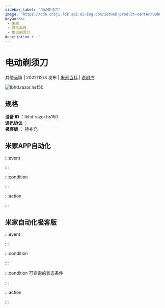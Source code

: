```yaml
---
sidebar_label: '电动剃须刀'
image: 'https://cdn.cnbj1.fds.api.mi-img.com/iotweb-product-center/08b08ab2844f8617bbf98c1b59e269cd_1667286026070.png?GalaxyAccessKeyId=AKVGLQWBOVIRQ3XLEW&Expires=9223372036854775807&Signature=Gxxak249mHibPXQbUXaVV6cqdyQ='
keywords: 
 - 米家
 - 其他品牌
 - 电动剃须刀
description : ''
---
```

# 电动剃须刀

其他品牌 | 2022/12/3 发布 | [米家百科](https://home.mi.com/webapp/content/baike/product/index.html?model=lbhd.razor.hs150) | [说明书](https://home.mi.com/views/introduction.html?model=lbhd.razor.hs150&region=cn)

![lbhd.razor.hs150](https://cdn.cnbj1.fds.api.mi-img.com/iotweb-product-center/08b08ab2844f8617bbf98c1b59e269cd_1667286026070.png?GalaxyAccessKeyId=AKVGLQWBOVIRQ3XLEW&Expires=9223372036854775807&Signature=Gxxak249mHibPXQbUXaVV6cqdyQ=)

## 规格  
> 
**设备 ID** ：lbhd.razor.hs150  
**通讯协议** ：  
**极客版**  ： 待补充 


## 米家APP自动化  

:::event  

:::

:::condition  

:::

:::action   

:::

## 米家自动化极客版  

:::event  

:::

:::condition  

:::

:::condition 可查询的状态条件  

:::

:::action  

:::

        
